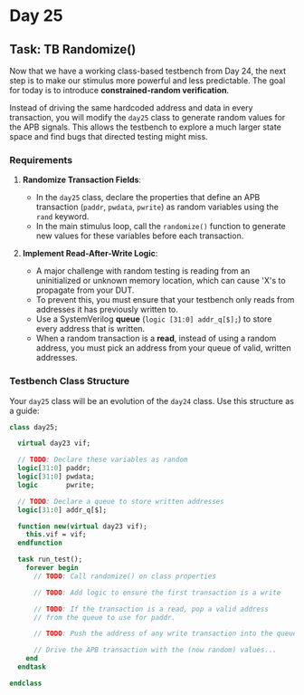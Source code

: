 # Day 25
## Task: TB Randomize()

Now that we have a working class-based testbench from Day 24, the next step is to make our stimulus more powerful and less predictable. The goal for today is to introduce **constrained-random verification**.

Instead of driving the same hardcoded address and data in every transaction, you will modify the `day25` class to generate random values for the APB signals. This allows the testbench to explore a much larger state space and find bugs that directed testing might miss.

### Requirements

1.  **Randomize Transaction Fields**:
    * In the `day25` class, declare the properties that define an APB transaction (`paddr`, `pwdata`, `pwrite`) as random variables using the `rand` keyword.
    * In the main stimulus loop, call the `randomize()` function to generate new values for these variables before each transaction.

2.  **Implement Read-After-Write Logic**:
    * A major challenge with random testing is reading from an uninitialized or unknown memory location, which can cause 'X's to propagate from your DUT.
    * To prevent this, you must ensure that your testbench only reads from addresses it has previously written to.
    * Use a SystemVerilog **queue** (`logic [31:0] addr_q[$];`) to store every address that is written.
    * When a random transaction is a **read**, instead of using a random address, you must pick an address from your queue of valid, written addresses.

### Testbench Class Structure

Your `day25` class will be an evolution of the `day24` class. Use this structure as a guide:

```systemverilog
class day25;

  virtual day23 vif;

  // TODO: Declare these variables as random
  logic[31:0] paddr;
  logic[31:0] pwdata;
  logic       pwrite;

  // TODO: Declare a queue to store written addresses
  logic[31:0] addr_q[$];

  function new(virtual day23 vif);
    this.vif = vif;
  endfunction

  task run_test();
    forever begin
      // TODO: Call randomize() on class properties

      // TODO: Add logic to ensure the first transaction is a write

      // TODO: If the transaction is a read, pop a valid address
      // from the queue to use for paddr.

      // TODO: Push the address of any write transaction into the queue.

      // Drive the APB transaction with the (now random) values...
    end
  endtask

endclass